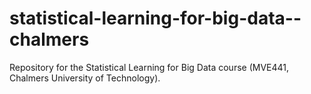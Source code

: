 # statistical-learning-for-big-data--chalmers
Repository for the Statistical Learning for Big Data course (MVE441, Chalmers University of Technology).

